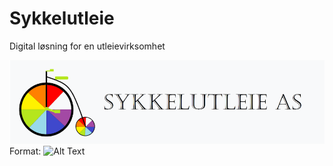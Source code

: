 # Sykkelutleie
Digital løsning for en utleievirksomhet

![Sykkelutleie Logo](/sykkelutleie-master/logo.PNG)
Format: ![Alt Text](url)
